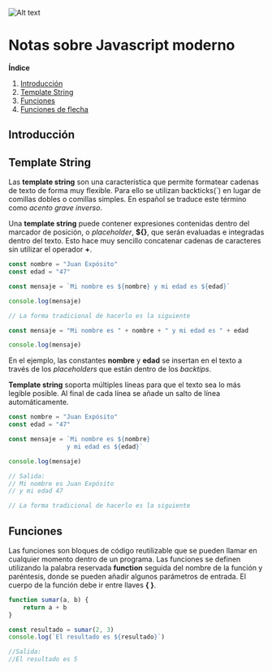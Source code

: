 ![Alt text](https://techdevised.files.wordpress.com/2021/01/javascript.png "a title")


 # Notas sobre Javascript moderno



**Índice**  
1. [Introducción](#id1)
2. [Template String](#id2)
3. [Funciones](#id3)
3. [Funciones de flecha](#id4)



## Introducción


## Template String

Las **template string** son una característica que permite formatear cadenas de texto de forma muy flexible. Para ello se utilizan backticks(`) en lugar de comillas dobles o comillas simples. En español se traduce este término como *acento grave inverso*.

Una **template string** puede contener expresiones contenidas dentro del marcador de posición, o *placeholder*, **${}**, que serán evaluadas e integradas dentro del texto. Esto hace muy sencillo concatenar cadenas de caracteres sin utilizar el operador **+**. 


```js
const nombre = "Juan Expósito"
const edad = "47"

const mensaje = `Mi nombre es ${nombre} y mi edad es ${edad}`

console.log(mensaje)

// La forma tradicional de hacerlo es la siguiente

const mensaje = "Mi nombre es " + nombre + " y mi edad es " + edad

console.log(mensaje)

```

En el ejemplo, las constantes **nombre** y **edad** se insertan en el texto a través de los *placeholders* que están dentro de los *backtips*.

**Template string** soporta múltiples líneas para que el texto sea lo más legible posible. Al final de cada línea se añade un salto de línea automáticamente.



```js
const nombre = "Juan Expósito"
const edad = "47"

const mensaje = `Mi nombre es ${nombre} 
                y mi edad es ${edad}`

console.log(mensaje)

// Salida:
// Mi nombre es Juan Expósito
// y mi edad 47

// La forma tradicional de hacerlo es la siguiente

```

## Funciones

Las funciones son bloques de código reutilizable que se pueden llamar en cualquier momento dentro de un programa. Las funciones se definen utilizando la palabra reservada **function** seguida del nombre de la función y paréntesis, donde se pueden añadir algunos parámetros de entrada. El cuerpo de la función debe ir entre llaves **{ }**.

```js
function sumar(a, b) {
    return a + b
}

const resultado = sumar(2, 3)
console.log(`El resultado es ${resultado}`)

//Salida:
//El resultado es 5

```

